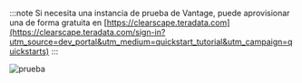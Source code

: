 :::note
Si necesita una instancia de prueba de Vantage, puede aprovisionar una de forma gratuita en [https://clearscape.teradata.com](https://clearscape.teradata.com/sign-in?utm_source=dev_portal&utm_medium=quickstart_tutorial&utm_campaign=quickstarts)
:::

![prueba](../images/run-vantage/boot-manager-menu.png)